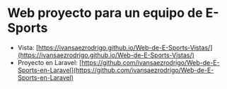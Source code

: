 # Web proyecto para un equipo de E-Sports
- Vista: [https://ivansaezrodrigo.github.io/Web-de-E-Sports-Vistas/](https://ivansaezrodrigo.github.io/Web-de-E-Sports-Vistas/)
- Proyecto en Laravel: [https://github.com/ivansaezrodrigo/Web-de-E-Sports-en-Laravel](https://github.com/ivansaezrodrigo/Web-de-E-Sports-en-Laravel)

